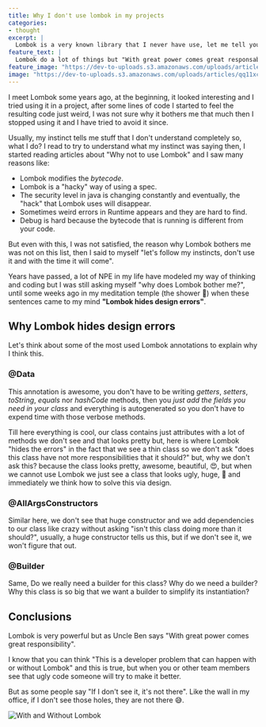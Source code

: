 ```yaml
---
title: Why I don't use lombok in my projects
categories:
- thought
excerpt: |
  Lombok is a very known library that I never have use, let me tell you why.
feature_text: |
  Lombok do a lot of things but "With great power comes great responsability"
feature_image: "https://dev-to-uploads.s3.amazonaws.com/uploads/articles/qq11xc9z8biv6ewnvfn8.png"
image: "https://dev-to-uploads.s3.amazonaws.com/uploads/articles/qq11xc9z8biv6ewnvfn8.png"
---
```


I meet Lombok some years ago, at the beginning, it looked interesting and I tried using it in a project, after some lines of code I started to feel the resulting code just weird, I was not sure why it bothers me that much then I stopped using it and I have tried to avoid it since.

Usually, my instinct tells me stuff that I don't understand completely so, what I do? I read to try to understand what my instinct was saying then, I started reading articles about "Why not to use Lombok" and I saw many reasons like:

- Lombok modifies the _bytecode_.
- Lombok is a "hacky" way of using a spec.
- The security level in java is changing constantly and eventually, the "hack" that Lombok uses will disappear.
- Sometimes weird errors in Runtime appears and they are hard to find.
- Debug is hard because the bytecode that is running is different from your code.

But even with this, I was not satisfied, the reason why Lombok bothers me was not on this list, then I said to myself "let's follow my instincts, don't use it and with the time it will come".

Years have passed, a lot of NPE in my life have modeled my way of thinking and coding but I was still asking myself "why does Lombok bother me?", until some weeks ago in my meditation temple (the shower 🚿) when these sentences came to my mind **"Lombok hides design errors"**.

## Why Lombok hides design errors

Let's think about some of the most used Lombok annotations to explain why I think this.

### @Data

This annotation is awesome, you don't have to be writing _getters_, _setters_, _toString_, _equals_ nor _hashCode_ methods, then you _just add the fields you need in your class_ and everything is autogenerated so you don't have to expend time with those verbose methods.

Till here everything is cool, our class contains just attributes with a lot of methods we don't see and that looks pretty but, here is where Lombok "hides the errors" in the fact that we see a thin class so we don't ask "does this class have not more responsibilities that it should?" but, why we don't ask this? because the class looks pretty, awesome, beautiful, 😍, but when we cannot use Lombok we just see a class that looks ugly, huge, 🤢 and immediately we think how to solve this via design.

### @AllArgsConstructors

Similar here, we don't see that huge constructor and we add dependencies to our class like crazy without asking "isn't this class doing more than it should?", usually, a huge constructor tells us this, but if we don't see it, we won't figure that out.

### @Builder

Same, Do we really need a builder for this class? Why do we need a builder? Why this class is so big that we want a builder to simplify its instantiation? 

## Conclusions

Lombok is very powerful but as Uncle Ben says "With great power comes great responsibility".

I know that you can think "This is a developer problem that can happen with or without Lombok" and this is true, but when you or other team members see that ugly code someone will try to make it better. 

But as some people say "If I don't see it, it's not there". Like the wall in my office, if I don't see those holes, they are not there 😅.

![With and Without Lombok](https://dev-to-uploads.s3.amazonaws.com/uploads/articles/qq11xc9z8biv6ewnvfn8.png)